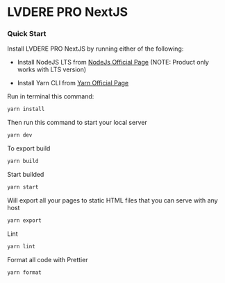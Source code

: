 # LVDERE PRO NextJS

### Quick Start

Install LVDERE PRO NextJS by running either of the following:

- Install NodeJS LTS from [NodeJs Official Page](https://nodejs.org/en/?ref=horizon-documentation)
  (NOTE: Product only works with LTS version)

- Install Yarn CLI from [Yarn Official Page](https://yarnpkg.com/cli/install?ref=horizon-documentation)

Run in terminal this command:

```bash
yarn install
```

Then run this command to start your local server

```bash
yarn dev
```

To export build

```bash
yarn build
```

Start builded

```bash
yarn start
```

Will export all your pages to static HTML files that you can serve with any host

```bash
yarn export
```

Lint

```bash
yarn lint
```

Format all code with Prettier

```bash
yarn format
```

